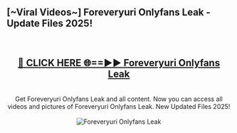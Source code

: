 <h2>[~Viral Videos~] Foreveryuri Onlyfans Leak - Update Files 2025!</h2>
<br>
<div align="center">
<h2><a href="https://betterlinks.top/A2PfLJ" rel="nofollow">🔴 CLICK HERE 🌐==►► Foreveryuri Onlyfans Leak</a></h2>
<br>
Get Foreveryuri Onlyfans Leak and all content. Now you can access all videos and pictures of Foreveryuri Onlyfans Leak. New Updated Files 2025!
<br>
<br>
<a href="https://betterlinks.top/A2PfLJ" rel="nofollow" data-target="animated-image.originalLink"><img src="https://i.ibb.co.com/WyWwxjT/player-gif2.gif" alt="Foreveryuri Onlyfans Leak" style="max-width: 100%; display: inline-block;" data-target="animated-image.originalImage"></a>
</div>
<br>
